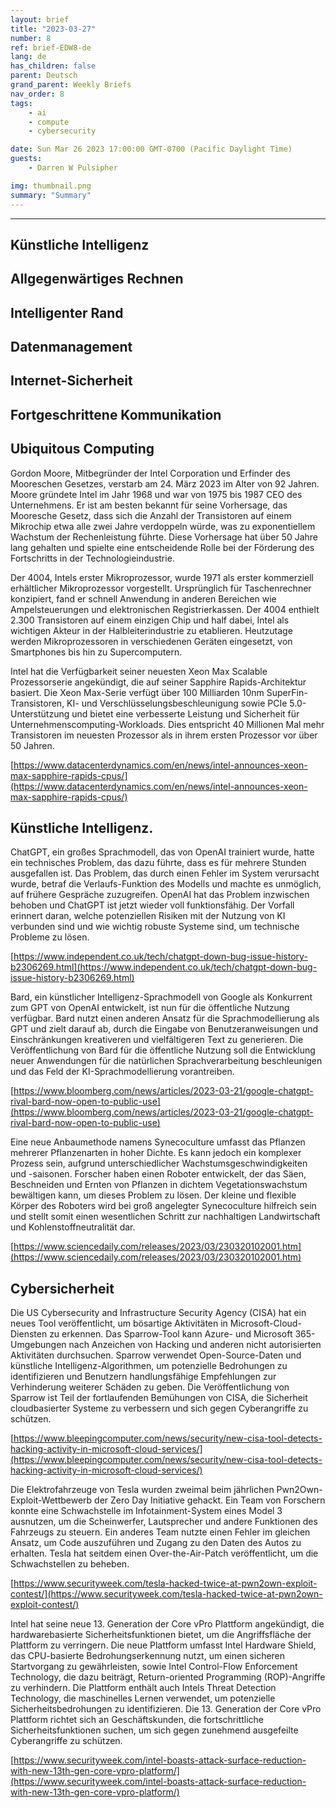 ```yaml
---
layout: brief
title: "2023-03-27"
number: 8
ref: brief-EDW8-de
lang: de
has_children: false
parent: Deutsch
grand_parent: Weekly Briefs
nav_order: 8
tags:
    - ai
    - compute
    - cybersecurity

date: Sun Mar 26 2023 17:00:00 GMT-0700 (Pacific Daylight Time)
guests:
    - Darren W Pulsipher

img: thumbnail.png
summary: "Summary"
---
```




---


## Künstliche Intelligenz

## Allgegenwärtiges Rechnen

## Intelligenter Rand

## Datenmanagement

## Internet-Sicherheit

## Fortgeschrittene Kommunikation
## Ubiquitous Computing

Gordon Moore, Mitbegründer der Intel Corporation und Erfinder des Mooreschen Gesetzes, verstarb am 24. März 2023 im Alter von 92 Jahren. Moore gründete Intel im Jahr 1968 und war von 1975 bis 1987 CEO des Unternehmens. Er ist am besten bekannt für seine Vorhersage, das Mooresche Gesetz, dass sich die Anzahl der Transistoren auf einem Mikrochip etwa alle zwei Jahre verdoppeln würde, was zu exponentiellem Wachstum der Rechenleistung führte. Diese Vorhersage hat über 50 Jahre lang gehalten und spielte eine entscheidende Rolle bei der Förderung des Fortschritts in der Technologieindustrie.

Der 4004, Intels erster Mikroprozessor, wurde 1971 als erster kommerziell erhältlicher Mikroprozessor vorgestellt. Ursprünglich für Taschenrechner konzipiert, fand er schnell Anwendung in anderen Bereichen wie Ampelsteuerungen und elektronischen Registrierkassen. Der 4004 enthielt 2.300 Transistoren auf einem einzigen Chip und half dabei, Intel als wichtigen Akteur in der Halbleiterindustrie zu etablieren. Heutzutage werden Mikroprozessoren in verschiedenen Geräten eingesetzt, von Smartphones bis hin zu Supercomputern.

Intel hat die Verfügbarkeit seiner neuesten Xeon Max Scalable Prozessorserie angekündigt, die auf seiner Sapphire Rapids-Architektur basiert. Die Xeon Max-Serie verfügt über 100 Milliarden 10nm SuperFin-Transistoren, KI- und Verschlüsselungsbeschleunigung sowie PCIe 5.0-Unterstützung und bietet eine verbesserte Leistung und Sicherheit für Unternehmenscomputing-Workloads. Dies entspricht 40 Millionen Mal mehr Transistoren im neuesten Prozessor als in ihrem ersten Prozessor vor über 50 Jahren.

[https://www.datacenterdynamics.com/en/news/intel-announces-xeon-max-sapphire-rapids-cpus/](https://www.datacenterdynamics.com/en/news/intel-announces-xeon-max-sapphire-rapids-cpus/)

## Künstliche Intelligenz.

ChatGPT, ein großes Sprachmodell, das von OpenAI trainiert wurde, hatte ein technisches Problem, das dazu führte, dass es für mehrere Stunden ausgefallen ist. Das Problem, das durch einen Fehler im System verursacht wurde, betraf die Verlaufs-Funktion des Modells und machte es unmöglich, auf frühere Gespräche zuzugreifen. OpenAI hat das Problem inzwischen behoben und ChatGPT ist jetzt wieder voll funktionsfähig. Der Vorfall erinnert daran, welche potenziellen Risiken mit der Nutzung von KI verbunden sind und wie wichtig robuste Systeme sind, um technische Probleme zu lösen.

[https://www.independent.co.uk/tech/chatgpt-down-bug-issue-history-b2306269.html](https://www.independent.co.uk/tech/chatgpt-down-bug-issue-history-b2306269.html)

Bard, ein künstlicher Intelligenz-Sprachmodell von Google als Konkurrent zum GPT von OpenAI entwickelt, ist nun für die öffentliche Nutzung verfügbar. Bard nutzt einen anderen Ansatz für die Sprachmodellierung als GPT und zielt darauf ab, durch die Eingabe von Benutzeranweisungen und Einschränkungen kreativeren und vielfältigeren Text zu generieren. Die Veröffentlichung von Bard für die öffentliche Nutzung soll die Entwicklung neuer Anwendungen für die natürlichen Sprachverarbeitung beschleunigen und das Feld der KI-Sprachmodellierung vorantreiben.

[https://www.bloomberg.com/news/articles/2023-03-21/google-chatgpt-rival-bard-now-open-to-public-use](https://www.bloomberg.com/news/articles/2023-03-21/google-chatgpt-rival-bard-now-open-to-public-use)

Eine neue Anbaumethode namens Synecoculture umfasst das Pflanzen mehrerer Pflanzenarten in hoher Dichte. Es kann jedoch ein komplexer Prozess sein, aufgrund unterschiedlicher Wachstumsgeschwindigkeiten und -saisonen. Forscher haben einen Roboter entwickelt, der das Säen, Beschneiden und Ernten von Pflanzen in dichtem Vegetationswachstum bewältigen kann, um dieses Problem zu lösen. Der kleine und flexible Körper des Roboters wird bei groß angelegter Synecoculture hilfreich sein und stellt somit einen wesentlichen Schritt zur nachhaltigen Landwirtschaft und Kohlenstoffneutralität dar.

[https://www.sciencedaily.com/releases/2023/03/230320102001.htm](https://www.sciencedaily.com/releases/2023/03/230320102001.htm)

## Cybersicherheit

Die US Cybersecurity and Infrastructure Security Agency (CISA) hat ein neues Tool veröffentlicht, um bösartige Aktivitäten in Microsoft-Cloud-Diensten zu erkennen. Das Sparrow-Tool kann Azure- und Microsoft 365-Umgebungen nach Anzeichen von Hacking und anderen nicht autorisierten Aktivitäten durchsuchen. Sparrow verwendet Open-Source-Daten und künstliche Intelligenz-Algorithmen, um potenzielle Bedrohungen zu identifizieren und Benutzern handlungsfähige Empfehlungen zur Verhinderung weiterer Schäden zu geben. Die Veröffentlichung von Sparrow ist Teil der fortlaufenden Bemühungen von CISA, die Sicherheit cloudbasierter Systeme zu verbessern und sich gegen Cyberangriffe zu schützen.

[https://www.bleepingcomputer.com/news/security/new-cisa-tool-detects-hacking-activity-in-microsoft-cloud-services/](https://www.bleepingcomputer.com/news/security/new-cisa-tool-detects-hacking-activity-in-microsoft-cloud-services/)

Die Elektrofahrzeuge von Tesla wurden zweimal beim jährlichen Pwn2Own-Exploit-Wettbewerb der Zero Day Initiative gehackt. Ein Team von Forschern konnte eine Schwachstelle im Infotainment-System eines Model 3 ausnutzen, um die Scheinwerfer, Lautsprecher und andere Funktionen des Fahrzeugs zu steuern. Ein anderes Team nutzte einen Fehler im gleichen Ansatz, um Code auszuführen und Zugang zu den Daten des Autos zu erhalten. Tesla hat seitdem einen Over-the-Air-Patch veröffentlicht, um die Schwachstellen zu beheben.

[https://www.securityweek.com/tesla-hacked-twice-at-pwn2own-exploit-contest/](https://www.securityweek.com/tesla-hacked-twice-at-pwn2own-exploit-contest/)

Intel hat seine neue 13. Generation der Core vPro Plattform angekündigt, die hardwarebasierte Sicherheitsfunktionen bietet, um die Angriffsfläche der Plattform zu verringern. Die neue Plattform umfasst Intel Hardware Shield, das CPU-basierte Bedrohungserkennung nutzt, um einen sicheren Startvorgang zu gewährleisten, sowie Intel Control-Flow Enforcement Technology, die dazu beiträgt, Return-oriented Programming (ROP)-Angriffe zu verhindern. Die Plattform enthält auch Intels Threat Detection Technology, die maschinelles Lernen verwendet, um potenzielle Sicherheitsbedrohungen zu identifizieren. Die 13. Generation der Core vPro Plattform richtet sich an Geschäftskunden, die fortschrittliche Sicherheitsfunktionen suchen, um sich gegen zunehmend ausgefeilte Cyberangriffe zu schützen.

[https://www.securityweek.com/intel-boasts-attack-surface-reduction-with-new-13th-gen-core-vpro-platform/](https://www.securityweek.com/intel-boasts-attack-surface-reduction-with-new-13th-gen-core-vpro-platform/)


